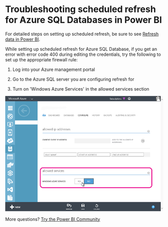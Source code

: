 ﻿<properties 
   pageTitle="Troubleshooting scheduled refresh for Azure SQL Databases"
   description="Troubleshooting scheduled refresh for Azure SQL Databases in Power BI"
   services="powerbi" 
   documentationCenter="" 
   authors="guyinacube" 
   manager="mblythe" 
   backup=""
   editor=""
   tags=""
   qualityFocus="no"
   qualityDate=""/>
 
<tags
   ms.service="powerbi"
   ms.devlang="NA"
   ms.topic="article"
   ms.tgt_pltfrm="NA"
   ms.workload="powerbi"
   ms.date="04/12/2017"
   ms.author="davidi"/>

# Troubleshooting scheduled refresh for Azure SQL Databases in Power BI  

For detailed steps on setting up scheduled refresh, be sure to see [Refresh data in Power BI](powerbi-refresh-data.md).

While setting up scheduled refresh for Azure SQL Database, if you get an error with error code 400 during editing the credentials, try the following to set up the appropriate firewall rule:

1.  Log into your Azure management portal

2.  Go to the Azure SQL server you are configuring refresh for

3.  Turn on 'Windows Azure Services' in the allowed services section

![](media/powerbi-admin-troubleshooting-scheduled-refresh-azure-sql-databases/Azurerefresh.png)  

More questions? [Try the Power BI Community](http://community.powerbi.com/)